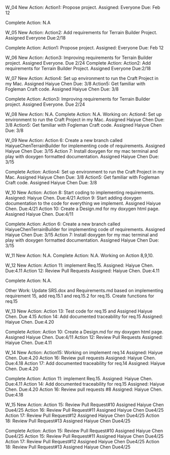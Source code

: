 W_04
New Action:
Action1: Propose project. Assigned: Everyone Due: Feb 12

Complete Action: N.A

W_05
New Action:
Action2: Add requirements for Terrain Builder Project. Assigned Everyone Due:2/18

Complete Action: Action1: Propose project. Assigned: Everyone Due: Feb 12

W_06
New Action:
Action3: Improving requirements for Terrain Builder project. Assigned Everyone. Due 2/24
Complete Action:
Action2: Add requirements for Terrain Builder Project. Assigned Everyone Due:2/18

W_07
New Action:
Action4: Set up environment to run the Craft Project in my Mac. Assigned Haiyue Chen Due: 3/8
Action5: Get familiar with Fogleman Craft code. Assigned Haiyue Chen Due: 3/8

Complete Action:
Action3: Improving requirements for Terrain Builder project. Assigned Everyone. Due 2/24

W_08
New Action:
 N.A.
Complete Action:
N.A.
Working on:
Action4: Set up environment to run the Craft Project in my Mac. Assigned Haiyue Chen Due: 3/8
Action5: Get familiar with Fogleman Craft code. Assigned Haiyue Chen Due: 3/8

W_09
New Action:
Action 6: Create a new branch called HaiyueChenTerrainBuilder for implementing code of requirements. Assigned Haiyue Chen Due: 3/15
Action 7: Install doxygen for my mac terminal and play with doxygen formatted documentation. 
Assigned Haiyue Chen Due: 3/15

Complete Action:
Action4: Set up environment to run the Craft Project in my Mac. Assigned Haiyue Chen Due: 3/8
Action5: Get familiar with Fogleman Craft code. Assigned Haiyue Chen Due: 3/8

W_10
New Action:
Action 8: Start coding to implementing requirements. Assigned: Haiyue Chen. Due:4/21
Action 9: Start adding doxygen documentation to the code for everything we implement. Assigned Haiyue Chen. Due:4/21
Action 10: Create a Design.md for my doxygen html page. Assigned Haiyue Chen. Due:4/11

Complete Action:
Action 6: Create a new branch called HaiyueChenTerrainBuilder for implementing code of requirements. Assigned Haiyue Chen Due: 3/15
Action 7: Install doxygen for my mac terminal and play with doxygen formatted documentation. 
Assigned Haiyue Chen Due: 3/15

W_11
New Action:
N.A.
Complete Action:
N.A.
Working on Action 8,9,10.

W_12
New Action:
Action 11: implement Req.15. Assigned: Haiyue Chen. Due:4.11
Action 12: Review Pull Requests Assigned: Haiyue Chen. Due:4.11

Complete Action:
N.A.

Other Work:
Update SRS.dox and Requirements.md based on implementing requirement 15, add req.15.1 and req.15.2 for req.15. 
Create functions for req.15

W_13
New Action:
Action 13: Test code for req.15 and Assigned Haiyue Chen. Due 4.15
Action 14: Add documented traceability for req.15 Assigned: Haiyue Chen. Due:4.20

Complete Action:
Action 10: Create a Design.md for my doxygen html page. Assigned Haiyue Chen. Due:4/11
Action 12: Review Pull Requests Assigned: Haiyue Chen. Due:4.11


W_14
New Action:
Action15: Working on implement req.14 Assigned: Haiyue Chen. Due:4.20
Action 16: Review pull requests Assigned: Haiyue Chen. Due:4.18
Action 17: Add documented traceability for req.14 Assigned: Haiyue Chen. Due:4.20

Complete Action:
Action 11: implement Req.15. Assigned: Haiyue Chen. Due:4.11
Action 14: Add documented traceability for req.15 Assigned: Haiyue Chen. Due:4.20
Action 16: Review pull requests #8 Assigned: Haiyue Chen. Due:4.18


W_15
New Action:
Action 15: Review Pull Request#10 Assigned Haiyue Chen Due4/25
Action 16: Review Pull Request#11 Assigned Haiyue Chen Due4/25
Action 17: Review Pull Request#12 Assigned Haiyue Chen Due4/25
Action 18: Review Pull Request#13 Assigned Haiyue Chen Due4/25

Complete Action:
Action 15: Review Pull Request#10 Assigned Haiyue Chen Due4/25
Action 15: Review Pull Request#11 Assigned Haiyue Chen Due4/25
Action 17: Review Pull Request#12 Assigned Haiyue Chen Due4/25
Action 18: Review Pull Request#13 Assigned Haiyue Chen Due4/25
 
 
